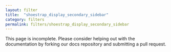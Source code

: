 ```yaml
---
layout: filter
title:  "shoestrap_display_secondary_sidebar"
category: filters
permalink: filters/shoestrap_display_secondary_sidebar
---
```


This page is incomplete. Please consider helping out with the documentation by forking our docs repository and submitting a pull request.